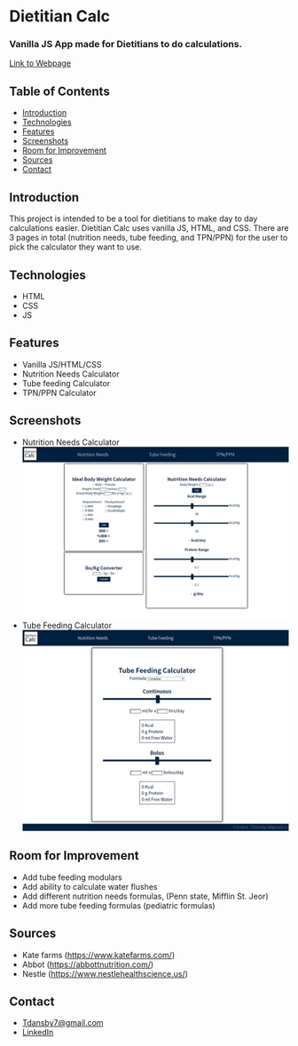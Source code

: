 # **Dietitian Calc**
### Vanilla JS App made for Dietitians to do calculations.
[Link to Webpage](https://dietitiancalc.com/)
## Table of Contents
  - [Introduction](#introduction)
  - [Technologies](#technologies)
  - [Features](#features)
  - [Screenshots](#screenshots)
  - [Room for Improvement](#room-for-improvement)
  - [Sources](#sources)
  - [Contact](#contact)
## Introduction
  This project is intended to be a tool for dietitians to make day to day calculations easier. Dietitian Calc uses vanilla JS, HTML, and CSS. There are 3 pages in total (nutrition needs, tube feeding, and TPN/PPN) for the user to pick the calculator they want to use. 
## Technologies
 - HTML
 - CSS
 - JS
## Features
- Vanilla JS/HTML/CSS
- Nutrition Needs Calculator
- Tube feeding Calculator
- TPN/PPN Calculator
## Screenshots
 - Nutrition Needs Calculator
![Example screenshot](./READMEscreenshots/nutritionNeeds.png)
 - Tube Feeding Calculator
![Example screenshot](./READMEscreenshots/tubeFeeding.png)
## Room for Improvement
- Add tube feeding modulars 
- Add ability to calculate water flushes
- Add different nutrition needs formulas, (Penn state, Mifflin St. Jeor)
- Add more tube feeding formulas (pediatric formulas)
## Sources
- Kate farms (https://www.katefarms.com/)
- Abbot (https://abbottnutrition.com/)
- Nestle (https://www.nestlehealthscience.us/)
## Contact
- Tdansby7@gmail.com
- [LinkedIn](linkedin.com/in/tyler-dansby-rd-39541916b)